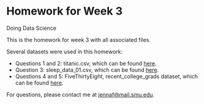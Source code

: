# Homework for Week 3
Doing Data Science

This is the homework for week 3 with all associated files.

Several datasets were used in this homework:
* Questions 1 and 2: titanic.csv, which can be found [here](https://github.com/caesar0301/awesome-public-datasets).
* Question 3: sleep_data_01.csv, which can be found [here](http://talklab.psy.gla.ac.uk/L1_labs/lab_1/homework/index.html).
* Questions 4 and 5: FiveThirtyEight, recent_college_grads dataset, which can be found [here](https://github.com/rudeboybert/fivethirtyeight).

For questions, please contact me at jennaf@mail.smu.edu.
